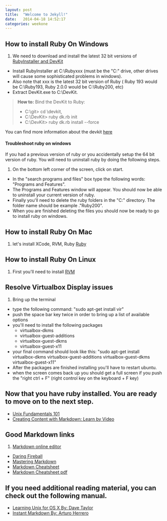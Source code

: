 ```yaml
---
layout: post
title:  "Welcome to Jekyll!"
date:   2014-04-18 14:52:17
categories: weekone
---
```


## How to install Ruby On Windows

1. We need to download and install the latest 32 bit versions of [RubyInstaller and DevKit](http://rubyinstaller.org/downloads/)
+ Install RubyInstaller at C:\Rubyxxx (must be the "C:\" drive, other drives will cause some sophisticated problems in windows).
+ Also note that xxx is the latest 32 bit version of Ruby ( Ruby 193 would be C:\Ruby193, Ruby 2.0.0 would be C:\Ruby200, etc)
+ Extract DevKit.exe to C:\DevKit.

> **How to:** Bind the DevKit to Ruby:
>
> - C:\git> cd \devkit,
> - C:\DevKit> ruby dk.rb init
> - C:\DevKit> ruby dk.rb install --force

You can find more information about the devkit [here](https://github.com/oneclick/rubyinstaller/wiki/Development-Kit)

#### Troubleshoot ruby on windows
If you had a previous version of ruby or you accidentally setup the 64 bit version of ruby. You will need to uninstall ruby by doing the following steps.

1. On the bottom left corner of the screen, click on start.
+ In the "search programs and files" box type the following words: "Programs and Features".
+ The Programs and Features window will appear. You should now be able to uninstall your current version of ruby.
+ Finally you'll need to delete the ruby folders in the "C:\" directory. The folder name should be example ."Ruby200".
+ When you are finished deleting the files you should now be ready to go to install ruby on windows.

## How to install Ruby On Mac
1. let's install XCode, RVM, Ruby [Ruby](https://www.youtube.com/watch?v=THG3BKy6JEI)

## How to install Ruby On Linux
1. First you'll need to install [RVM](https://www.youtube.com/watch?v=ScoT5dvZtCg)

## Resolve Virtualbox Display issues
1. Bring up the terminal
+ type the following command: "sudo apt-get install vir"
+ push the space bar key twice in order to bring up a list of available options
+ you'll need to install the following packages
    + virtualbox-dkms
    + virtualbox-guest-additions
    + virtualbox-guest-dkms
    + virtualbox-guest-x11
+ your final command should look like this: "sudo apt-get install virtualbox-dkms  virtualbox-guest-additions virtualbox-guest-dkms virtualbox-guest-x11"
+ After the packages are finished installing you'll have to restart ubuntu.
+ when the screen comes back up you should get a full screen if you push the "right ctrl + F" (right control key on the keyboard + F key)

## Now that you have ruby installed. You are ready to move on to the next step.

+ [Unix Fundamentals 101](http://techbus.safaribooksonline.com/video/operating-systems-and-server-administration/unix/9781449372514)
+ [Creating Content with Markdown: Learn by Video](http://techbus.safaribooksonline.com/video/web-design-and-development/9780133837629)


## Good Markdown links

1. [Markdown online editor](https://stackedit.io)
+ [Daring Fireball](http://daringfireball.net/projects/markdown/syntax)
+ [Mastering Markdown](https://guides.github.com/features/mastering-markdown/)
+ [Markdown Cheatsheet](https://github.com/adam-p/markdown-here/wiki/Markdown-Cheatsheet)
+ [Markdown Cheatsheet pdf](http://blog.lib.umn.edu/crosb002/leadership/Markdown_Cheat_Sheet.pdf)



## If you need additional reading material, you can check out the following manual.

+ [Learning Unix for OS X By: Dave Taylor](http://techbus.safaribooksonline.com/book/operating-systems/9781449332303)
+ [Instant Markdown By: Arturo Herrero ](http://techbus.safaribooksonline.com/book/web-design-and-development/9781783559145)



